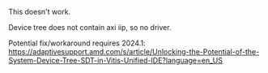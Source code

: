 This doesn't work.

Device tree does not contain axi iip, so no driver.

Potential fix/workaround requires 2024.1:
https://adaptivesupport.amd.com/s/article/Unlocking-the-Potential-of-the-System-Device-Tree-SDT-in-Vitis-Unified-IDE?language=en_US

